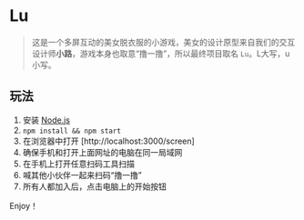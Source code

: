 # Lu

>这是一个多屏互动的美女脱衣服的小游戏，美女的设计原型来自我们的交互设计师**小路**，游戏本身也取意“撸一撸”，所以最终项目取名 `Lu`。L大写，u小写。

## 玩法

1. 安装 [Node.js]()
2. `npm install && npm start`
3. 在浏览器中打开 [http://localhost:3000/screen]
4. 确保手机和打开上面网址的电脑在同一局域网
5. 在手机上打开任意扫码工具扫描
6. 喊其他小伙伴一起来扫码“撸一撸”
7. 所有人都加入后，点击电脑上的开始按钮

Enjoy！



